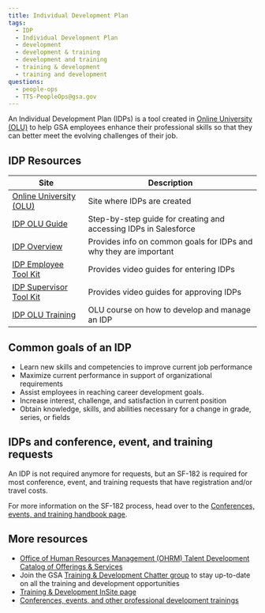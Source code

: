 ```yaml
---
title: Individual Development Plan
tags:
  - IDP
  - Individual Development Plan
  - development
  - development & training
  - development and training
  - training & development
  - training and development
questions:
  - people-ops
  - TTS-PeopleOps@gsa.gov
---
```


An Individual Development Plan (IDPs) is a tool created in [Online University (OLU)](https://gsaolu.gsa.gov/) to help GSA employees enhance their professional skills so that they can better meet the evolving challenges of their job.

## IDP Resources

| Site                                                                                                                                                      | Description                                                       |
| --------------------------------------------------------------------------------------------------------------------------------------------------------- | ----------------------------------------------------------------- |
| [Online University (OLU)](https://gsaolu.gsa.gov/)                                                                                                        | Site where IDPs are created                                       |
| [IDP OLU Guide](https://corporateapps.gsa.gov/files/IDP-Job-Aid-for-Employees.pdf)                                                                        | Step-by-step guide for creating and accessing IDPs in Salesforce  |
| [IDP Overview](https://insite.gsa.gov/topics/training-and-development/continuous-learning/individual-development-plan)                                    | Provides info on common goals for IDPs and why they are important |
| [IDP Employee Tool Kit](https://insite.gsa.gov/topics/training-and-development/continuous-learning/individual-development-plan/idp-employee-tool-kit)     | Provides video guides for entering IDPs                           |
| [IDP Supervisor Tool Kit](https://insite.gsa.gov/topics/training-and-development/continuous-learning/individual-development-plan/idp-supervisor-tool-kit) | Provides video guides for approving IDPs                          |
| [IDP OLU Training](https://gsa-hcm03.ns2cloud.com/learning/user/catalogsearch/catalogSearchDispatchAction.do?searchType=filteredSearch&keywords=idp#)     | OLU course on how to develop and manage an IDP                    |

## Common goals of an IDP

- Learn new skills and competencies to improve current job performance
- Maximize current performance in support of organizational requirements
- Assist employees in reaching career development goals.
- Increase interest, challenge, and satisfaction in current position
- Obtain knowledge, skills, and abilities necessary for a change in grade, series, or fields

## IDPs and conference, event, and training requests

An IDP is not required anymore for requests, but an SF-182 is required for most conference, event, and training requests that have registration and/or travel costs.

For more information on the SF-182 process, head over to the [Conferences, events, and training handbook page]({{site.baseurl}}/conferences-events-training/#creating-an-sf-182-required-for-most-conference-event-and-training-requests-that-have-registration-andor-travel-costs).

## More resources

- [Office of Human Resources Management (OHRM) Talent Development Catalog of Offerings & Services](https://docs.google.com/document/d/1iYLvZn2XLAmdF7FDvujjK9xCsGOtWTlb1RlWlNKPtxE/edit)
- Join the GSA [Training & Development Chatter group](https://gsa.my.salesforce.com/_ui/core/chatter/groups/GroupProfilePage?g=0F9t0000000H1uQ)
  to stay up-to-date on all the training and development opportunities
- [Training & Development InSite page](https://insite.gsa.gov/employee-resources/training-and-development/)
- [Conferences, events, and other professional development trainings]({{site.baseurl}}/conferences-events-training/)
